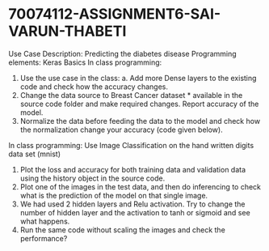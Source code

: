 # 70074112-ASSIGNMENT6-SAI-VARUN-THABETI



Use Case Description:
Predicting the diabetes disease
Programming elements:
Keras Basics
In class programming:
1. Use the use case in the class:
a. Add more Dense layers to the existing code and check how the accuracy changes.
2. Change the data source to Breast Cancer dataset * available in the source code folder and make required
changes. Report accuracy of the model.
3. Normalize the data before feeding the data to the model and check how the normalization change your
accuracy (code given below).


In class programming:
Use Image Classification on the hand written digits data set (mnist)
1. Plot the loss and accuracy for both training data and validation data using the history object in the source
code.
2. Plot one of the images in the test data, and then do inferencing to check what is the prediction of the model
on that single image.
3. We had used 2 hidden layers and Relu activation. Try to change the number of hidden layer and the
activation to tanh or sigmoid and see what happens.
4. Run the same code without scaling the images and check the performance?
